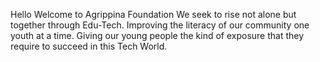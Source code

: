 Hello Welcome to Agrippina Foundation
We seek to rise not alone but together through Edu-Tech. 
Improving the literacy of our community one youth at a time. 
Giving our young people the kind of exposure that they require to succeed in this Tech World.

